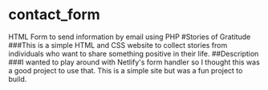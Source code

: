 # contact_form
HTML Form to send information by email using PHP
#Stories of Gratitude
###This is a simple HTML and CSS website to collect stories from individuals who want to share something positive in their life. 
##Description
###I wanted to play around with Netlify's form handler so I thought this was a good project to use that. This is a simple site but was a fun project to build.
